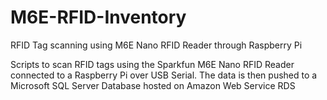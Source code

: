 # M6E-RFID-Inventory
RFID Tag scanning using M6E Nano RFID Reader through Raspberry Pi

Scripts to scan RFID tags using the Sparkfun M6E Nano RFID Reader connected to a Raspberry Pi over USB Serial.
The data is then pushed to a Microsoft SQL Server Database hosted on Amazon Web Service RDS
